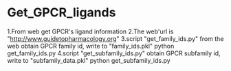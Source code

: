 # Get_GPCR_ligands
1.From web get GPCR's ligand information
2.The web'url is "http://www.guidetopharmacology.org"
3.script "get_family_ids.py" from the web obtain GPCR family id, write to "family_ids.pkl"
   python get_family_ids.py
4.script "get_subfamily_ids.py" obtain GPCR subfamily id, write to "subfamily_data.pkl"
   python get_subfamily_ids.py
